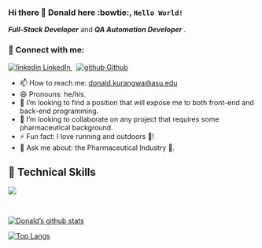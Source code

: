 ### Hi there 👋 Donald here :bowtie:, <code>Hello World!</code> 
__*Full-Stack Developer*__ and __*QA Automation Developer*__ . 

### 🤝 Connect with me:

<p>
  <a href="" rel="(https://www.linkedin.com/in/donaldkurangwa/)">
    <img src="https://i.stack.imgur.com/gVE0j.png" alt="linkedin"> LinkedIn
  </a> &nbsp; 
  <a href="https://github.com/donkuran/donkuran" rel="nofollow noreferrer">
    <img src="https://i.stack.imgur.com/tskMh.png" alt="github"> Github
  </a>
</p>


* 📫 How to reach me: donald.kurangwa@asu.edu
* 😄 Pronouns: he/his.
* 👯 I’m looking to find a position that will expose me to both front-end and back-end programming.
* 👯 I’m looking to collaborate on any project that requires some pharmaceutical background.
* ⚡ Fun fact: I love running and outdoors :runner:!
* 💬 Ask me about: the Pharmaceutical Industry :pill:.


## 💼 Technical Skills


<p>
  <a href="https://skillicons.dev">
    <img src="https://skillicons.dev/icons?i=html,css,js,react,nodejs,express,jquery,java,gherkin,maven,git,mysql,github,gitlab,slack,bootstrap,regex,stackoverflow,selenium,jenkins,vscode,aws,gcp" />
  </a>
</p>

</br>

[![Donald’s github stats](https://github-readme-stats.vercel.app/api?username=donkuran)](https://github.com/donkuran)

[![Top Langs](https://github-readme-stats.vercel.app/api/top-langs/?username=donkuran&layout=compact)]((https://github.com/donkuran))
